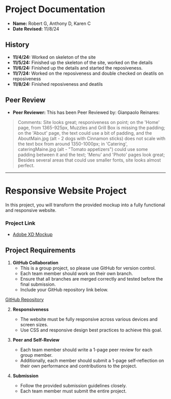 # Project Documentation

- **Name:** Robert G, Anthony D, Karen C
- **Date Revised:** 11/8/24

## History
- **11/4/24:** Worked on skeleton of the site 
- **11/5/24:** Finished up the skeleton of the site, worked on the details
- **11/6/24:** Finished up the details and started the reposiveness.
- **11/7/24:** Worked on the reposiveness and double checked on deatils on reposiveness
- **11/8/24:** Finished reposiveness and deatils

## Peer Review
- **Peer Reviewer:** This has been Peer Reviewed by: Gianpaolo Reinares:
> Comments: Site looks great; responiveness on point; on the 'Home' page, from 1365-925px, Muzzles and Grill Box is missing the padding; on the 'About' page, the text could use a bit of padding, and the AboutMain.jpg (alt - 2 dogs with Cinnamon sticks) does not scale with the text box from around 1350-1000px; in 'Catering', cateringMaine.jpg (alt - "Tomato appetizers") could use some padding between it and the text; 'Menu' and 'Photo' pages look great; Besides several areas that could use smaller fonts, site looks almost perfect.

---

# Responsive Website Project

In this project, you will transform the provided mockup into a fully functional and responsive website.

### Project Link
- [Adobe XD Mockup](https://xd.adobe.com/spec/5c97cdf9-bda2-47f1-7c8f-27c7fd5963dd-2aa6/)

## Project Requirements

1. **GitHub Collaboration**  
   - This is a group project, so please use GitHub for version control.
   - Each team member should work on their own branch.
   - Ensure that all branches are merged correctly and tested before the final submission.
   - Include your GitHub repository link below.

[GitHub Repository](https://github.com/rob2fresh4this/Puppy-Restaurant-Project/tree/main)

2. **Responsiveness**  
   - The website must be fully responsive across various devices and screen sizes.
   - Use CSS and responsive design best practices to achieve this goal.

3. **Peer and Self-Review**
   - Each team member should write a 1-page peer review for each group member.
   - Additionally, each member should submit a 1-page self-reflection on their own performance and contributions to the project.

4. **Submission**
   - Follow the provided submission guidelines closely.
   - Each team member must submit the entire project.


